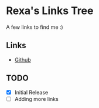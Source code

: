 # Rexa's Links Tree
A few links to find me :)
## Links
* [Github](https://github.com/r3x4w)
## TODO
- [x] Initial Release
- [ ] Adding more links